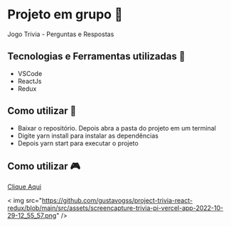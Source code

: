 # Projeto em grupo :rocket:
Jogo Trivia - Perguntas e Respostas

## Tecnologias e Ferramentas utilizadas :robot:
- VSCode
- ReactJs
- Redux

## Como utilizar 🔌
- Baixar o repositório. Depois abra a pasta do projeto em um terminal
- Digite yarn install para instalar as dependências 
- Depois yarn start para executar o projeto
  
## Como utilizar :video_game:
[Clique Aqui](https://trivia-pi.vercel.app/)

< img src="https://github.com/gustavogss/project-trivia-react-redux/blob/main/src/assets/screencapture-trivia-pi-vercel-app-2022-10-29-12_55_57.png" />
